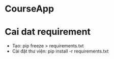 # CourseApp

# Cai dat requirement

- Tạo: pip freeze > requirements.txt
- Cài đặt thư viện: pip install -r requirements.txt
